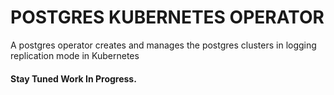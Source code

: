 # POSTGRES KUBERNETES OPERATOR

A postgres operator creates and manages the postgres clusters in logging replication mode in Kubernetes


#### Stay Tuned Work In Progress.


